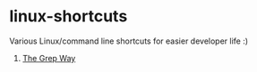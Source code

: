# linux-shortcuts
Various Linux/command line shortcuts for easier developer life :)

1. [The Grep Way](https://github.com/toshitapandey/linux-shortcuts/blob/master/grep.md) 
